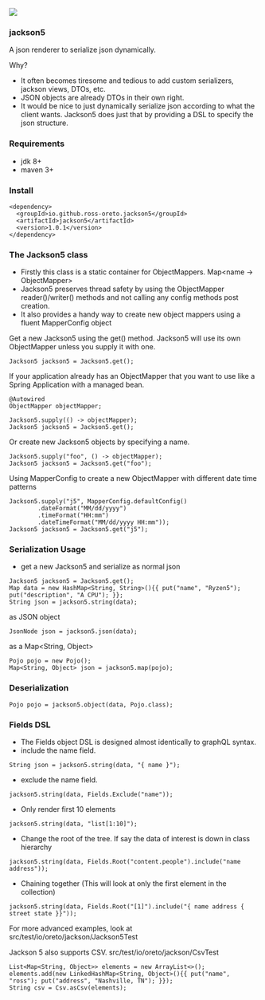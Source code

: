 ![](https://i.giphy.com/media/pUeXcg80cO8I8/giphy.webp)

### jackson5 
A json renderer to serialize json dynamically.

Why?
 - It often becomes tiresome and tedious to add custom serializers, jackson views, DTOs, etc.
 - JSON objects are already DTOs in their own right. 
 - It would be nice to just dynamically serialize json according to what the client wants. 
Jackson5 does just that by providing a DSL to specify the json structure.
  
### Requirements
 - jdk 8+
 - maven 3+

### Install
```
<dependency>
  <groupId>io.github.ross-oreto.jackson5</groupId>
  <artifactId>jackson5</artifactId>
  <version>1.0.1</version>
</dependency>
```

### The Jackson5 class
- Firstly this class is a static container for ObjectMappers. Map<name -> ObjectMapper>
- Jackson5 preserves thread safety by using the ObjectMapper reader()/writer() methods and not calling any config methods post creation.
- It also provides a handy way to create new object mappers using a fluent MapperConfig object

Get a new Jackson5 using the get() method. Jackson5 will use its own ObjectMapper unless you supply it with one.
```
Jackson5 jackson5 = Jackson5.get();
```
If your application already has an ObjectMapper that you want to use like a Spring Application with a managed bean.
```
@Autowired
ObjectMapper objectMapper;

Jackson5.supply(() -> objectMapper); 
Jackson5 jackson5 = Jackson5.get();
```
Or create new Jackson5 objects by specifying a name.
``` 
Jackson5.supply("foo", () -> objectMapper);
Jackson5 jackson5 = Jackson5.get("foo");
```
Using MapperConfig to create a new ObjectMapper with different date time patterns
```
Jackson5.supply("j5", MapperConfig.defaultConfig()
        .dateFormat("MM/dd/yyyy")
        .timeFormat("HH:mm")
        .dateTimeFormat("MM/dd/yyyy HH:mm"));
Jackson5 jackson5 = Jackson5.get("j5");
```

### Serialization Usage
 - get a new Jackson5 and serialize as normal json
```
Jackson5 jackson5 = Jackson5.get();
Map data = new HashMap<String, String>(){{ put("name", "Ryzen5"); put("description", "A CPU"); }};
String json = jackson5.string(data);
```
as JSON object
```
JsonNode json = jackson5.json(data);
```
as a Map<String, Object>
```
Pojo pojo = new Pojo();
Map<String, Object> json = jackson5.map(pojo); 
```

### Deserialization
``` 
Pojo pojo = jackson5.object(data, Pojo.class);
```

### Fields DSL
- The Fields object DSL is designed almost identically to graphQL syntax. 
- include the name field.
```
String json = jackson5.string(data, "{ name }");
```
- exclude the name field.
```
jackson5.string(data, Fields.Exclude("name"));
```
- Only render first 10 elements
```
jackson5.string(data, "list[1:10]");
```
- Change the root of the tree. If say the data of interest is down in class hierarchy
```
jackson5.string(data, Fields.Root("content.people").include("name address"));
```
- Chaining together (This will look at only the first element in the collection)
```
jackson5.string(data, Fields.Root("[1]").include("{ name address { street state }}"));
```

For more advanced examples, look at src/test/io/oreto/jackson/Jackson5Test

Jackson 5 also supports CSV. src/test/io/oreto/jackson/CsvTest
``` 
List<Map<String, Object>> elements = new ArrayList<>();
elements.add(new LinkedHashMap<String, Object>(){{ put("name", "ross"); put("address", "Nashville, TN"); }});
String csv = Csv.asCsv(elements);
```